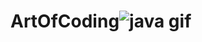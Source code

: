 # ArtOfCoding![java gif](https://user-images.githubusercontent.com/16705683/161378683-8402dc5c-a194-4223-befe-0cc332e370bd.gif)

